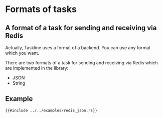 # Formats of tasks

## A format of a task for sending and receiving via Redis

Actually, Taskline uses a format of a backend. You can use any format which you want.

There are two formats of a task for sending and receiving via Redis which are implemented in the library:

- JSON
- String

## Example

```rust,no_run,noplayground
{{#include ../../examples/redis_json.rs}}
```
